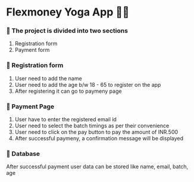 # Flexmoney Yoga App 🧘‍♀️
### 📌 The project is divided into two sections
1. Registration form
2. Payment form

### 📌 Registration form
1. User need to add the name
2. User need to add the age b/w 18 - 65 to register on the app
3. After registering it can go to paymeny page

### 📌 Payment Page
1. User have to enter the registered email id
2. User need to select the batch timings as per their convenience
3. User need to click on the pay button to pay the amount of INR.500
4. After successful paymeny,  a confirmation message will be displayed

### 📌 Database 
After successful payment user data can be stored like name, email, batch, age
